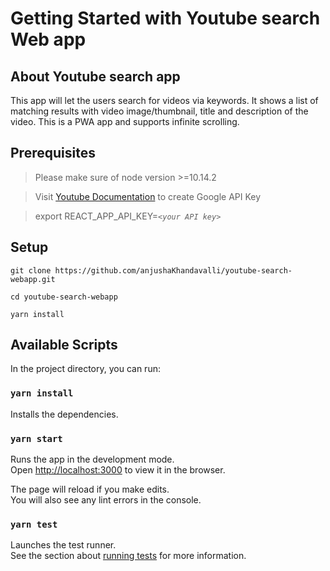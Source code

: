 # Getting Started with Youtube search Web app


## About Youtube search app

This app will let the users search for videos via keywords. It shows a list of matching results with video image/thumbnail, title and description of the video. This is a PWA app and supports infinite scrolling. 

## Prerequisites

> Please make sure of node version >=10.14.2

> Visit [Youtube Documentation](https://developers.google.com/youtube/v3/getting-started#before-you-start) to create Google API Key

> export REACT_APP_API_KEY=<em>`<your API key>`</em>
## Setup

```
git clone https://github.com/anjushaKhandavalli/youtube-search-webapp.git

cd youtube-search-webapp

yarn install

```



## Available Scripts

In the project directory, you can run:

### `yarn install`

Installs the dependencies.

### `yarn start`

Runs the app in the development mode.\
Open [http://localhost:3000](http://localhost:3000) to view it in the browser.

The page will reload if you make edits.\
You will also see any lint errors in the console.

### `yarn test`

Launches the test runner.\
See the section about [running tests](https://facebook.github.io/create-react-app/docs/running-tests) for more information.
